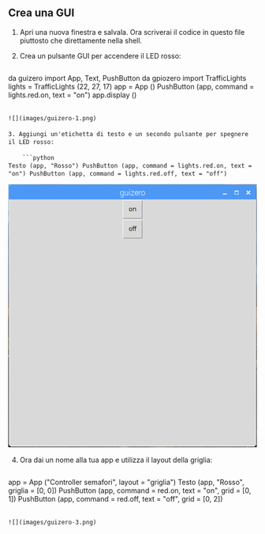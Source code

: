 ## Crea una GUI

1. Apri una nuova finestra e salvala. Ora scriverai il codice in questo file piuttosto che direttamente nella shell.

2. Crea un pulsante GUI per accendere il LED rosso:
    
    ```python
da guizero import App, Text, PushButton da gpiozero import TrafficLights lights = TrafficLights (22, 27, 17) app = App () PushButton (app, command = lights.red.on, text = "on") app.display ()
```

![](images/guizero-1.png)

3. Aggiungi un'etichetta di testo e un secondo pulsante per spegnere il LED rosso:
    
    ```python
Testo (app, "Rosso") PushButton (app, command = lights.red.on, text = "on") PushButton (app, command = lights.red.off, text = "off")
```

![](images/guizero-2.png)

4. Ora dai un nome alla tua app e utilizza il layout della griglia:
    
    ```python
app = App ("Controller semafori", layout = "griglia") Testo (app, "Rosso", griglia = [0, 0]) PushButton (app, command = red.on, text = "on", grid = [0, 1]) PushButton (app, command = red.off, text = "off", grid = [0, 2])
```

![](images/guizero-3.png)